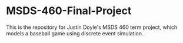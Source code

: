 # MSDS-460-Final-Project

This is the repository for Justin Doyle's MSDS 460 term project, which models a baseball game using discrete event simulation. 
